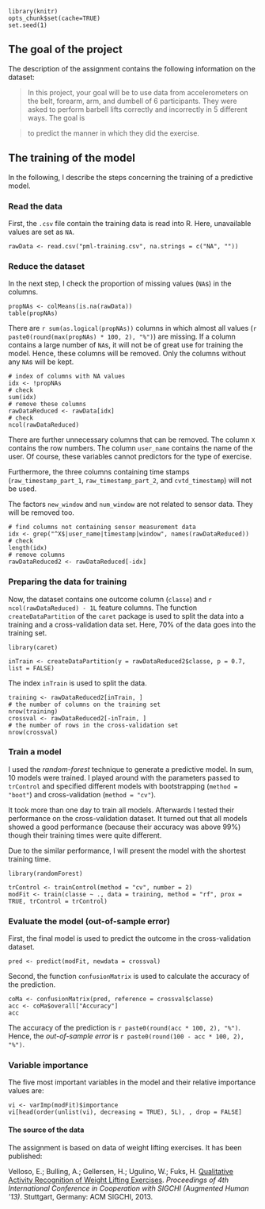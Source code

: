 
```{r preliminaries, include=FALSE, cache=FALSE}
library(knitr)
opts_chunk$set(cache=TRUE)
set.seed(1)
```

The goal of the project
-----------------------

The description of the assignment contains the following information on the dataset:

> In this project, your goal will be to use data from accelerometers on the belt, forearm, arm, and dumbell of 6 participants. They were asked to perform barbell lifts correctly and incorrectly in 5 different ways. 
The goal is 

> to predict the manner in which they did the exercise.

The training of the model
-------------------------

In the following, I describe the steps concerning the training of a predictive model.

### Read the data

First, the `.csv` file contain the training data is read into R. Here, unavailable values are set as `NA`.

```{r read.csv}
rawData <- read.csv("pml-training.csv", na.strings = c("NA", ""))
```

### Reduce the dataset

In the next step, I check the proportion of missing values (`NA`s) in the columns.

```{r check NAs}
propNAs <- colMeans(is.na(rawData))
table(propNAs)
```

There are `r sum(as.logical(propNAs))` columns in which almost all values (`r paste0(round(max(propNAs) * 100, 2), "%")`) are missing. If a column contains a large number of `NA`s, it will not be of great use for training the model. Hence, these columns will be removed. Only the columns without any `NA`s will be kept.

```{r remove NA columns}
# index of columns with NA values
idx <- !propNAs
# check
sum(idx)
# remove these columns  
rawDataReduced <- rawData[idx]
# check
ncol(rawDataReduced)
```

There are further unnecessary columns that can be removed. The column `X` contains the row numbers. The column `user_name` contains the name of the user. Of course, these variables cannot predictors for the type of exercise.

Furthermore, the three columns containing time stamps (`raw_timestamp_part_1`, `raw_timestamp_part_2`, and `cvtd_timestamp`) will not be used.

The factors `new_window` and `num_window` are not related to sensor data. They will be removed too.

```{r remove non-sensory columns}
# find columns not containing sensor measurement data
idx <- grep("^X$|user_name|timestamp|window", names(rawDataReduced))
# check
length(idx)
# remove columns
rawDataReduced2 <- rawDataReduced[-idx]
```

### Preparing the data for training

Now, the dataset contains one outcome column (`classe`) and `r ncol(rawDataReduced) - 1L` feature columns. The function `createDataPartition` of the `caret` package is used to split the data into a training and a cross-validation data set. Here, 70% of the data goes into the training set.

```{r data partition, message=FALSE}
library(caret)
```
```{r createDataPartition}
inTrain <- createDataPartition(y = rawDataReduced2$classe, p = 0.7, list = FALSE)
```

The index `inTrain` is used to split the data.

```{r separate datasets}
training <- rawDataReduced2[inTrain, ]
# the number of columns on the training set
nrow(training)
crossval <- rawDataReduced2[-inTrain, ]
# the number of rows in the cross-validation set
nrow(crossval)
```

### Train a model

I used the *random-forest* technique to generate a predictive model. In sum, 10 models were trained. I played around with the parameters passed to `trControl` and specified different models with bootstrapping (`method = "boot"`) and cross-validation (`method = "cv"`).

It took more than one day to train all models. Afterwards I tested their performance on the cross-validation dataset. It turned out that all models showed a good performance (because their accuracy was above 99%) though their training times were quite different.

Due to the similar performance, I will present the model with the shortest training time.

```{r load randomForest package, message=FALSE}
library(randomForest)
```

```{r train model}
trControl <- trainControl(method = "cv", number = 2)
modFit <- train(classe ~ ., data = training, method = "rf", prox = TRUE, trControl = trControl)
```

### Evaluate the model (out-of-sample error)

First, the final model is used to predict the outcome in the cross-validation dataset.

```{r predict}
pred <- predict(modFit, newdata = crossval)
```

Second, the function `confusionMatrix` is used to calculate the accuracy of the prediction.

```{r accuracy}
coMa <- confusionMatrix(pred, reference = crossval$classe)
acc <- coMa$overall["Accuracy"]
acc
```

The accuracy of the prediction is `r paste0(round(acc * 100, 2), "%")`. Hence, the *out-of-sample error* is `r paste0(round(100 - acc * 100, 2), "%")`.

### Variable importance

The five most important variables in the model and their relative importance values are:

```{r varImp}
vi <- varImp(modFit)$importance
vi[head(order(unlist(vi), decreasing = TRUE), 5L), , drop = FALSE]
```
#### The source of the data

The assignment is based on data of weight lifting exercises. It has been published:

Velloso, E.; Bulling, A.; Gellersen, H.; Ugulino, W.; Fuks, H. [Qualitative Activity Recognition of Weight Lifting Exercises](http://groupware.les.inf.puc-rio.br/har#ixzz34irPKNuZ). *Proceedings of 4th International Conference in Cooperation with SIGCHI (Augmented Human '13)*. Stuttgart, Germany: ACM SIGCHI, 2013.
